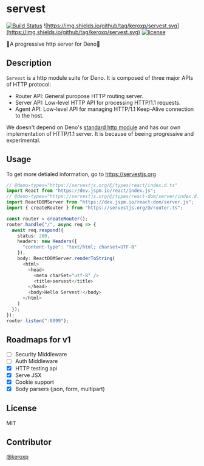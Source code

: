 # servest

[![Build Status](https://github.com/keroxp/servest/workflows/CI/badge.svg)](https://github.com/keroxp/servest/actions)
![https://img.shields.io/github/tag/keroxp/servest.svg](https://img.shields.io/github/tag/keroxp/servest.svg)
[![license](https://img.shields.io/github/license/keroxp/servest.svg)](https://github.com/keroxp/servest)

🌾A progressive http server for Deno🌾

## Description

`Servest` is a http module suite for Deno. It is composed of three major APIs of HTTP protocol:

- Router API: General puropose HTTP routing server.
- Server API: Low-level HTTP API for processing HTTP/1.1 requests.
- Agent API: Low-level API for managing HTTP/1.1 Keep-Alive connection to the host.

We doesn't depend on Deno's [standard http module](https://deno.land/std/http) and has our own implementation of HTTP/1.1 server. It is because of beeing progressive and experimental.

## Usage

To get more detialed information, go to https://servestjs.org

```ts
// @deno-types="https://servestjs.org/@/types/react/index.d.ts"
import React from "https://dev.jspm.io/react/index.js";
// @deno-types="https://servestjs.org/@/types/react-dom/server/index.d.ts"
import ReactDOMServer from "https://dev.jspm.io/react-dom/server.js";
import { createRouter } from "https://servestjs.org/@/router.ts";

const router = createRouter();
router.handle("/", async req => {
  await req.respond({
    status: 200,
    headers: new Headers({
      "content-type": "text/html; charset=UTF-8"
    }),
    body: ReactDOMServer.renderToString(
      <html>
        <head>
          <meta charSet="utf-8" />
          <title>servest</title>
        </head>
        <body>Hello Servest!</body>
      </html>
    )
  });
});
router.listen(":8899");
```

## Roadmaps for v1

- [ ] Security Middleware
- [ ] Auth Middleware
- [x] HTTP testing api
- [x] Serve JSX
- [x] Cookie support
- [x] Body parsers (json, form, multipart)

## License

MIT

## Contributor

[@keroxp](https://github.com/keroxp)
